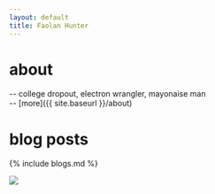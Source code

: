 ```yaml
---
layout: default
title: Faolan Hunter
---
```


# about
  -- college dropout, electron wrangler, mayonaise man  
  -- [more]({{ site.baseurl }}/about)

# blog posts
{% include blogs.md %}

<img class="fullwidth" src="{{ site.baseurl }}/purdy.jpg">
